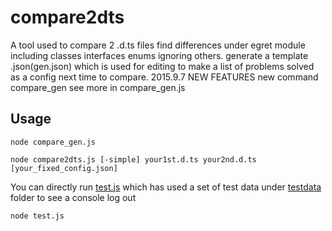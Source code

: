 # compare2dts
A tool used to compare 2 .d.ts files find differences under egret module including classes interfaces enums ignoring others.
generate a template .json(gen.json) which is used for editing to make a list of problems solved as a config next time to compare.
2015.9.7 NEW FEATURES
new command
compare_gen
see more in compare_gen.js
## Usage
```shell
node compare_gen.js
```

```shell
node compare2dts.js [-simple] your1st.d.ts your2nd.d.ts [your_fixed_config.json]
```

You can directly run [test.js](https://github.com/jackyanjiaqi/compare2dts/test.js) which has used a set of test data under [testdata](https://github.com/jackyanjiaqi/compare2dts/testdata) folder to see a console log out
```
node test.js 
```



